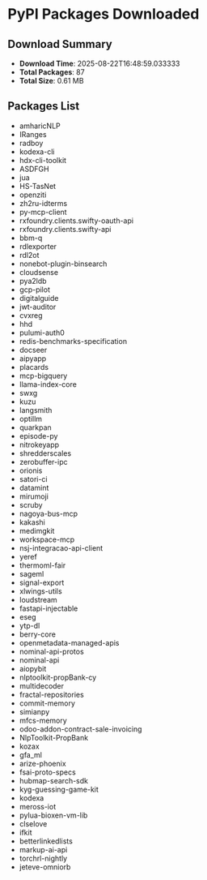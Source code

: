 # PyPI Packages Downloaded

## Download Summary
- **Download Time**: 2025-08-22T16:48:59.033333
- **Total Packages**: 87
- **Total Size**: 0.61 MB

## Packages List
- amharicNLP
- IRanges
- radboy
- kodexa-cli
- hdx-cli-toolkit
- ASDFGH
- jua
- HS-TasNet
- openziti
- zh2ru-idterms
- py-mcp-client
- rxfoundry.clients.swifty-oauth-api
- rxfoundry.clients.swifty-api
- bbm-q
- rdlexporter
- rdl2ot
- nonebot-plugin-binsearch
- cloudsense
- pya2ldb
- gcp-pilot
- digitalguide
- jwt-auditor
- cvxreg
- hhd
- pulumi-auth0
- redis-benchmarks-specification
- docseer
- aipyapp
- placards
- mcp-bigquery
- llama-index-core
- swxg
- kuzu
- langsmith
- optillm
- quarkpan
- episode-py
- nitrokeyapp
- shredderscales
- zerobuffer-ipc
- orionis
- satori-ci
- datamint
- mirumoji
- scruby
- nagoya-bus-mcp
- kakashi
- medimgkit
- workspace-mcp
- nsj-integracao-api-client
- yeref
- thermoml-fair
- sageml
- signal-export
- xlwings-utils
- loudstream
- fastapi-injectable
- eseg
- ytp-dl
- berry-core
- openmetadata-managed-apis
- nominal-api-protos
- nominal-api
- aiopybit
- nlptoolkit-propBank-cy
- multidecoder
- fractal-repositories
- commit-memory
- simianpy
- mfcs-memory
- odoo-addon-contract-sale-invoicing
- NlpToolkit-PropBank
- kozax
- gfa_ml
- arize-phoenix
- fsai-proto-specs
- hubmap-search-sdk
- kyg-guessing-game-kit
- kodexa
- meross-iot
- pylua-bioxen-vm-lib
- clselove
- ifkit
- betterlinkedlists
- markup-ai-api
- torchrl-nightly
- jeteve-omniorb
